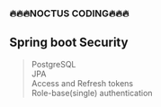 
### 🔥🔥🔥NOCTUS CODING🔥🔥🔥


## Spring boot Security 

> PostgreSQL <br />
> JPA <br />
> Access and Refresh tokens <br />
> Role-base(single) authentication  <br />
